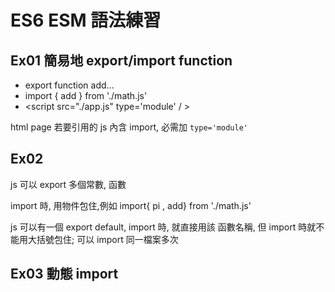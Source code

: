 # ES6 ESM 語法練習

## Ex01 簡易地 export/import function

- export function add...
- import { add } from './math.js'
- \<script src="./app.js" type='module' / \>

html page 若要引用的 js 內含 import, 必需加 `type='module'`

## Ex02

js 可以 export 多個常數, 函數

import 時, 用物件包住,例如 import{ pi , add} from './math.js'

js 可以有一個 export default, import 時, 就直接用該 函數名稱, 但 import 時就不能用大括號包住; 可以 import 同一檔案多次

## Ex03 動態 import
